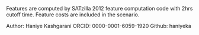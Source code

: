Features are computed by SATzilla 2012 feature computation code with 2hrs cutoff time. 
Feature costs are included in the scenario.

Author: Haniye Kashgarani
ORCID: 0000-0001-6059-1920
Github: haniyeka
